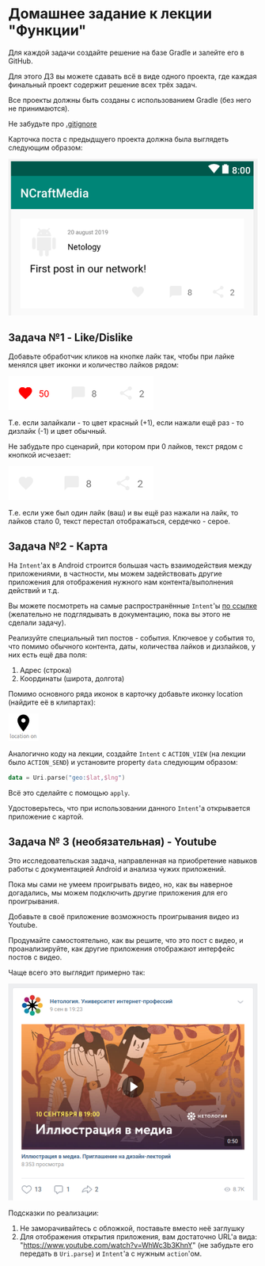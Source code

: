 # Домашнее задание к лекции "Функции"

Для каждой задачи создайте решение на базе Gradle и залейте его в GitHub.

Для этого ДЗ вы можете сдавать всё в виде одного проекта, где каждая финальный проект содержит решение всех трёх задач.

Все проекты должны быть созданы с использованием Gradle (без него не принимаются).

Не забудьте про [.gitignore](../.gitignore)

Карточка поста с предыдщуего проекта должна была выглядеть следующим образом:

![](./card/result.png)

## Задача №1 - Like/Dislike

Добавьте обработчик кликов на кнопке лайк так, чтобы при лайке менялся цвет иконки и количество лайков рядом:

![](./card/card-liked.png)

Т.е. если залайкали - то цвет красный (+1), если нажали ещё раз - то дизлайк (-1) и цвет обычный.

Не забудьте про сценарий, при котором при 0 лайков, текст рядом с кнопкой исчезает:

![](./card/card-not-liked.png)

Т.е. если уже был один лайк (ваш) и вы ещё раз нажали на лайк, то лайков стало 0, текст перестал отображаться, сердечко - серое.

## Задача №2 - Карта

На `Intent`'ах в Android строится большая часть взаимодействия между приложениями, в частности, мы можем задействовать другие приложения для отображения нужного нам контента/выполнения действий и т.д.

Вы можете посмотреть на самые распространённые `Intent`'ы [по ссылке](https://developer.android.com/guide/components/intents-common) (желательно не подглядывать в документацию, пока вы этого не сделали задачу).

Реализуйте специальный тип постов - события. Ключевое у события то, что помимо обычного контента, даты, количества лайков и дизлайков, у них есть ещё два поля:
1. Адрес (строка)
2. Координаты (широта, долгота)

Помимо основного ряда иконок в карточку добавьте иконку location (найдите её в клипартах):

![](./location/location.png)

Аналогично коду на лекции, создайте `Intent` с `ACTION_VIEW` (на лекции было `ACTION_SEND`) и установите property `data` следующим образом:
```kotlin
data = Uri.parse("geo:$lat,$lng")
```

Всё это сделайте с помощью `apply`.

Удостоверьтесь, что при использовании данного `Intent`'а открывается приложение с картой.


## Задача № 3 (необязательная) - Youtube

Это исследовательская задача, направленная на приобретение навыков работы с документацией Android и анализа чужих приложений.

Пока мы сами не умеем проигрывать видео, но, как вы наверное догадались, мы можем подключить другие приложения для его проигрывания.

Добавьте в своё приложение возможность проигрывания видео из Youtube.

Продумайте самостоятельно, как вы решите, что это пост с видео, и проанализируйте, как другие приложения отображают интерфейс постов с видео.

Чаще всего это выглядит примерно так:

![](./music/result.png)

Подсказки по реализации:
1. Не заморачивайтесь с обложкой, поставьте вместо неё заглушку
1. Для отображения открытия приложения, вам достаточно URL'а вида: "https://www.youtube.com/watch?v=WhWc3b3KhnY" (не забудьте его передать в `Uri.parse`) и `Intent`'а с нужным `action`'ом.
